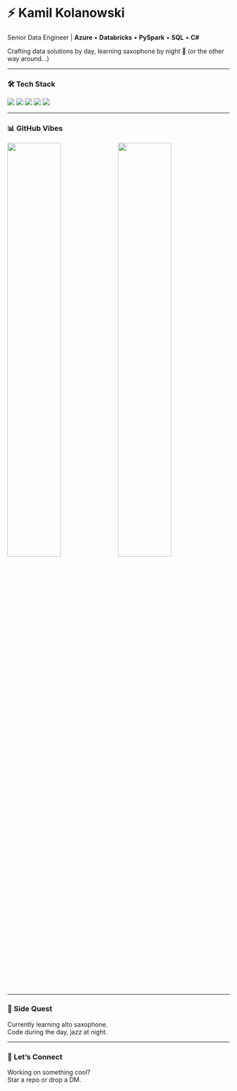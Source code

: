 # ⚡ Kamil Kolanowski

Senior Data Engineer | **Azure** • **Databricks** • **PySpark** • **SQL** • **C#**

Crafting data solutions by day, learning saxophone by night 🎷 (or the other way around...)

---

### 🛠️ Tech Stack

<p align="left"> 
  <img src="https://img.shields.io/badge/Python-3776AB?style=for-the-badge&logo=python&logoColor=white" />
  <img src="https://img.shields.io/badge/SQL-4479A1?style=for-the-badge&logo=postgresql&logoColor=white" />
  <img src="https://img.shields.io/badge/Azure-0078D4?style=for-the-badge&logo=microsoftazure&logoColor=white" />
  <img src="https://img.shields.io/badge/Databricks-EB3C00?style=for-the-badge&logo=databricks&logoColor=white" />
  <img src="https://img.shields.io/badge/C%23-239120?style=for-the-badge&logo=csharp&logoColor=white" />
</p>

---

### 📊 GitHub Vibes

<img src="https://github-readme-stats.vercel.app/api?username=KamilKolanowski&show_icons=true&theme=tokyonight&count_private=true" width="49%" />
<img src="https://github-readme-stats.vercel.app/api/top-langs/?username=KamilKolanowski&layout=compact&theme=tokyonight&langs_count=6" width="49%" />

---

### 🎷 Side Quest

Currently learning alto saxophone.  
Code during the day, jazz at night.

---

### 💬 Let’s Connect

Working on something cool?  
Star a repo or drop a DM.
